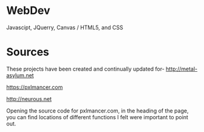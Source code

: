 # WebDev
Javascipt, JQuerry, Canvas / HTML5, and CSS

# Sources
These projects have been created and continually updated for-
http://metal-asylum.net

https://pxlmancer.com

http://neurous.net

Opening the source code for pxlmancer.com, in the heading of the page, you can find locations of different functions I felt were important to point out.
